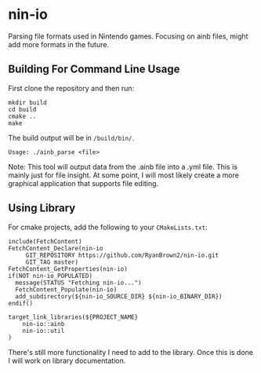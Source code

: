 # nin-io
Parsing file formats used in Nintendo games. Focusing on ainb files, might add more formats in the future.

## Building For Command Line Usage
First clone the repository and then run:

```
mkdir build
cd build
cmake ..
make
```
The build output will be in `/build/bin/`.
```
Usage: ./ainb_parse <file>
```

Note: This tool will output data from the .ainb file into a .yml file. This is mainly just for file insight. At some point, I will most likely create a more graphical application that supports file editing.

## Using Library
For cmake projects, add the following to your `CMakeLists.txt`:
```
include(FetchContent)
FetchContent_Declare(nin-io
	 GIT_REPOSITORY https://github.com/RyanBrown2/nin-io.git
	 GIT_TAG master)
FetchContent_GetProperties(nin-io)
if(NOT nin-io_POPULATED)
  message(STATUS "Fetching nin-io...")
  FetchContent_Populate(nin-io)
  add_subdirectory(${nin-io_SOURCE_DIR} ${nin-io_BINARY_DIR})
endif()

target_link_libraries(${PROJECT_NAME}
	nin-io::ainb
	nin-io::util
)
```
There's still more functionality I need to add to the library. Once this is done I will work on library documentation.
